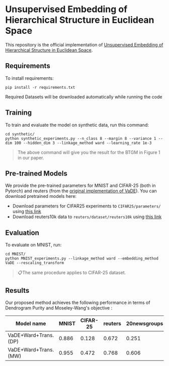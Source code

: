 
# Unsupervised Embedding of Hierarchical Structure in Euclidean Space

This repository is the official implementation of [Unsupervised Embedding of Hierarchical Structure in Euclidean Space](https://arxiv.org). 


## Requirements

To install requirements:

```setup
pip install -r requirements.txt
```

Required Datasets will be downloaded automatically while running the code

## Training

To train and evaluate the model on synthetic data, run this command:

```
cd synthetic/
python synthetic_experiments.py --n_class 8 --margin 8 --variance 1 --dim 100 --hidden_dim 3 --linkage_method ward --learning_rate 1e-3
```

> The above command will give you the result for the BTGM in Figure 1 in our paper. 

## Pre-trained Models

We provide the pre-trained parameters for MNIST and CIFAR-25 (both in Pytorch) and reuters (from the [original implementation of VaDE](https://github.com/slim1017/VaDE)). You can download pretrained models here:

- Download parameters for CIFAR25 experiments to `CIFAR25/parameters/` using [this link](https://drive.google.com/file/d/1QljVdElZtRAM9b6kLqjCDUUeWETQ8u7a/view?usp=sharing) <br>
- Download reuters10k data to `reuters/dataset/reuters10k` using [this link](https://drive.google.com/file/d/13o7XuyqtzqJD8V7OcAZdIWfKo8GmZB-B/view?usp=sharing) <br>


## Evaluation

To evaluate on MNIST, run:

```
cd MNIST/
python MNIST_experiments.py --linkage_method ward --embedding_method VaDE --rescaling_transform
```

> 📋The same procedure applies to CIFAR-25 dataset.


## Results

Our proposed method achieves the following performance in terms of Dendrogram Purity and Moseley-Wang's objective :


| Model name         |      MNIST      |    CIFAR-25    |     reuters     |     20newsgroups   |
| ------------------ |---------------- | -------------- | --------------- | -------------------|
| VaDE+Ward+Trans.(DP)|      0.886      |     0.128      |      0.672      |      0.251        |
| VaDE+Ward+Trans.(MW)|      0.955      |     0.472      |      0.768      |      0.606        |

